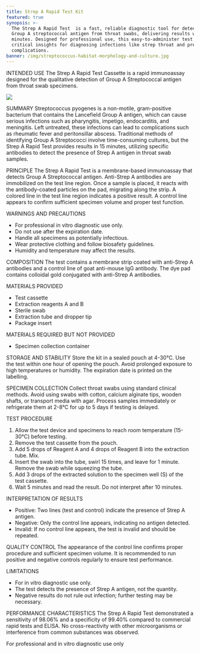 ```yaml
---
title: Strep A Rapid Test Kit
featured: true
synopsis: >-
  The Strep A Rapid Test  is a fast, reliable diagnostic tool for detecting
  Group A streptococcal antigen from throat swabs, delivering results within 15
  minutes. Designed for professional use, this easy-to-administer test provides
  critical insights for diagnosing infections like strep throat and preventing
  complications.
banner: /img/streptococcus-habitat-morphology-and-culture.jpg
---
```


INTENDED USE
 The Strep A Rapid Test Cassette is a rapid immunoassay designed for the qualitative detection of Group A Streptococcal antigen from throat swab specimens.

![](</img/INvestigation test.jpg>)

SUMMARY
 Streptococcus pyogenes is a non-motile, gram-positive bacterium that contains the Lancefield Group A antigen, which can cause serious infections such as pharyngitis, impetigo, endocarditis, and meningitis. Left untreated, these infections can lead to complications such as rheumatic fever and peritonsillar abscess. Traditional methods of identifying Group A Streptococci involve time-consuming cultures, but the Strep A Rapid Test provides results in 15 minutes, utilizing specific antibodies to detect the presence of Strep A antigen in throat swab samples.

PRINCIPLE
 The Strep A Rapid Test is a membrane-based immunoassay that detects Group A Streptococcal antigen. Anti-Strep A antibodies are immobilized on the test line region. Once a sample is placed, it reacts with the antibody-coated particles on the pad, migrating along the strip. A colored line in the test line region indicates a positive result. A control line appears to confirm sufficient specimen volume and proper test function.

WARNINGS AND PRECAUTIONS

* For professional in vitro diagnostic use only.
* Do not use after the expiration date.
* Handle all specimens as potentially infectious.
* Wear protective clothing and follow biosafety guidelines.
* Humidity and temperature may affect the results.

COMPOSITION
 The test contains a membrane strip coated with anti-Strep A antibodies and a control line of goat anti-mouse IgG antibody. The dye pad contains colloidal gold conjugated with anti-Strep A antibodies.

MATERIALS PROVIDED

* Test cassette
* Extraction reagents A and B
* Sterile swab
* Extraction tube and dropper tip
* Package insert

MATERIALS REQUIRED BUT NOT PROVIDED

* Specimen collection container

STORAGE AND STABILITY
 Store the kit in a sealed pouch at 4-30°C. Use the test within one hour of opening the pouch. Avoid prolonged exposure to high temperatures or humidity. The expiration date is printed on the labelling.

SPECIMEN COLLECTION
 Collect throat swabs using standard clinical methods. Avoid using swabs with cotton, calcium alginate tips, wooden shafts, or transport media with agar. Process samples immediately or refrigerate them at 2-8°C for up to 5 days if testing is delayed.

TEST PROCEDURE

1. Allow the test device and specimens to reach room temperature (15-30°C) before testing.
2. Remove the test cassette from the pouch.
3. Add 5 drops of Reagent A and 4 drops of Reagent B into the extraction tube. Mix.
4. Insert the swab into the tube, swirl 15 times, and leave for 1 minute. Remove the swab while squeezing the tube.
5. Add 3 drops of the extracted solution to the specimen well (S) of the test cassette.
6. Wait 5 minutes and read the result. Do not interpret after 10 minutes.

INTERPRETATION OF RESULTS

* Positive: Two lines (test and control) indicate the presence of Strep A antigen.
* Negative: Only the control line appears, indicating no antigen detected.
* Invalid: If no control line appears, the test is invalid and should be repeated.

QUALITY CONTROL
 The appearance of the control line confirms proper procedure and sufficient specimen volume. It is recommended to run positive and negative controls regularly to ensure test performance.

LIMITATIONS

* For in vitro diagnostic use only.
* The test detects the presence of Strep A antigen, not the quantity.
* Negative results do not rule out infection; further testing may be necessary.

PERFORMANCE CHARACTERISTICS
 The Strep A Rapid Test demonstrated a sensitivity of 98.06% and a specificity of 99.40% compared to commercial rapid tests and ELISA. No cross-reactivity with other microorganisms or interference from common substances was observed.

For professional and in vitro diagnostic use only


